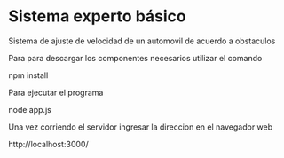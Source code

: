 Sistema experto básico
==================

Sistema de ajuste de velocidad de un automovil de acuerdo a obstaculos


Para para descargar los componentes necesarios utilizar el comando

npm install

Para ejecutar el programa 

node app.js

Una vez corriendo el servidor ingresar la direccion en el navegador web

http://localhost:3000/
